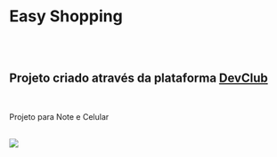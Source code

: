 <h1>Easy Shopping</h1>
<br>
<br>
<h2>Projeto criado através da plataforma <a href="https://rodolfomori.com.br/devclub">DevClub</a></h2>
<br>
<p>Projeto para Note e Celular</p>
<br>

<img src="https://github.com/allessondantas/easy-shopping-one/blob/master/img.one.png?raw=true"/>
<br>
